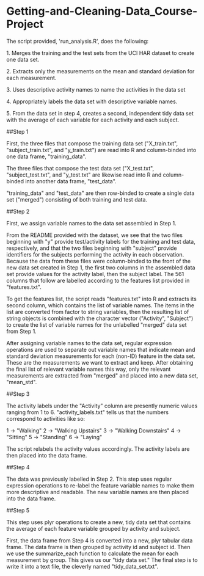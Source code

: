 # Getting-and-Cleaning-Data_Course-Project

The script provided, 'run_analysis.R', does the following:
<p>1. Merges the training and the test sets from the UCI HAR dataset to create one data set.
<p>2. Extracts only the measurements on the mean and standard deviation for each measurement. 
<p>3. Uses descriptive activity names to name the activities in the data set
<p>4. Appropriately labels the data set with descriptive variable names. 
<p>5. From the data set in step 4, creates a second, independent tidy data set with the average of each variable for each activity and each subject.

##Step 1

First, the three files that compose the training data set ("X_train.txt", "subject_train.txt", and "y_train.txt") are read into R and column-binded into one data frame, "training_data".

The three files that compose the test data set ("X_test.txt", "subject_test.txt", and "y_test.txt" are likewise read into R and column-binded into another data frame, "test_data".

"training_data" and "test_data" are then row-binded to create a single data set ("merged") consisting of both training and test data. 

##Step 2

First, we assign variable names to the data set assembled in Step 1. 

From the README provided with the dataset, we see that the two files beginning with "y" provide test/activity labels for the training and test data, respectively, and that the two files beginning with "subject" provide identifiers for the subjects performing the activity in each observation. Because the data from these files were column-binded to the front of the new data set created in Step 1, the first two columns in the assembled data set provide values for the activity label, then the subject label. The 561 columns that follow are labelled according to the features list provided in "features.txt". 

To get the features list, the script reads "features.txt" into R and extracts its second column, which contains the list of variable names. The items in the list are converted from factor to string variables, then the resulting list of string objects is combined with the character vector ("Activity", "Subject") to create the list of variable names for the unlabelled "merged" data set from Step 1. 

After assigning variable names to the data set, regular expression operations are used to separate out variable names that indicate mean and standard deviation measurements for each (non-ID) feature in the data set. These are the measurements
we want to extract and keep. After obtaining the final list of relevant variable names this way, only the relevant measurements are extracted from "merged" and placed into a new data set, "mean_std".

##Step 3

The activity labels under the "Activity" column are presently numeric values ranging from 1 to 6. "activity_labels.txt" tells us that the numbers correspond to activities like so:

1 -> "Walking"
2 -> "Walking Upstairs"
3 -> "Walking Downstairs"
4 -> "Sitting"
5 -> "Standing"
6 -> "Laying"

The script relabels the activity values accordingly. The activity labels are then placed into the data frame. 

##Step 4

The data was previously labelled in Step 2. This step uses regular expression operations to re-label the feature variable names to make them more descriptive and readable. The new variable names are then placed into the data frame. 

##Step 5

This step uses plyr operations to create a new, tidy data set that contains the average of each feature variable grouped by activity and subject. 

First, the data frame from Step 4 is converted into a new, plyr tabular data frame. The data frame is then grouped by activity id and subject id. Then we use the summarize_each function to calculate the mean for each measurement by group. This gives us our "tidy data set." The final step is to write it into a text file, the cleverly named "tidy_data_set.txt". 
